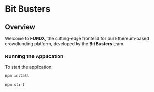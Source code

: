 # Bit Busters

## Overview

Welcome to **FUNDX**, the cutting-edge frontend for our Ethereum-based crowdfunding platform, developed by the **Bit Busters** team.

### Running the Application

To start the application:

```bash
npm install
```

```bash
npm start
```

